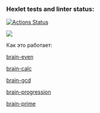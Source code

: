 ### Hexlet tests and linter status:

[![Actions Status](https://github.com/val-litvinenko/frontend-project-44/workflows/hexlet-check/badge.svg)](https://github.com/val-litvinenko/frontend-project-44/actions)

<a href="https://codeclimate.com/github/val-litvinenko/frontend-project-44/maintainability"><img src="https://api.codeclimate.com/v1/badges/a4f9329a24e6090ab819/maintainability" /></a>

Как это работает:

[brain-even](https://asciinema.org/a/lPts226qSI5m7CzbRiqXqGteP)

[brain-calc](https://asciinema.org/a/588246)

[brain-gcd](https://asciinema.org/a/590657)

[brain-progression](https://asciinema.org/a/588594)

[brain-prime](https://asciinema.org/a/t5VXZpiYG2zoX0f41jtpF8RtN)
